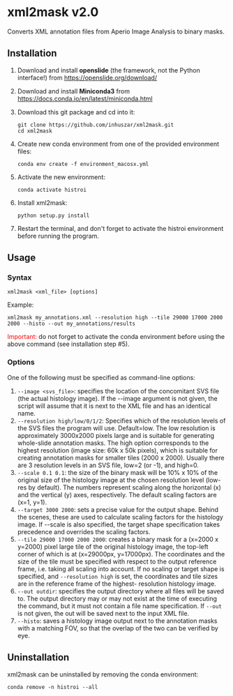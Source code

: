 # xml2mask v2.0

Converts XML annotation files from Aperio Image Analysis to binary masks.

## Installation
1. Download and install **openslide** (the framework, not the Python interface!) from <https://openslide.org/download/>
2. Download and install **Miniconda3** from <https://docs.conda.io/en/latest/miniconda.html>
3. Download this git package and cd into it:

	```
	git clone https://github.com/inhuszar/xml2mask.git
	cd xml2mask
	```

4. Create new conda environment from one of the provided environment files:

	```
	conda env create -f environment_macosx.yml
	```

5. Activate the new environment:

	```
	conda activate histroi
	```

6. Install xml2mask:

	```
	python setup.py install
	```

7. Restart the terminal, and don't forget to activate the histroi environment before running the program.

## Usage
### Syntax
```
xml2mask <xml_file> [options]
```

Example:
```
xml2mask my_annotations.xml --resolution high --tile 29000 17000 2000 2000 --histo --out my_annotations/results
```

<span style="color:red">Important:</span> do not forget to activate the conda environment before using the above command (see installation step #5).

### Options
One of the following must be specified as command-line options:

1. `--image <svs_file>`: specifies the location of the concomitant SVS file (the actual histology image). If the --image argument is not given, the script will assume that it is next to the XML file and has an identical name.
2. `--resolution high/low/0/1/2`: Specifies which of the resolution levels of the SVS files the program will use. Default=low. The low resolution is approximately 3000x2000 pixels large and is suitable for generating whole-slide annotation masks. The high option corresponds to the highest resolution (image size: 60k x 50k pixels), which is suitable for creating annotation masks for smaller tiles (2000 x 2000). Usually there are 3 resolution levels in an SVS file, low=2 (or -1), and high=0.
3. `--scale 0.1 0.1`: the size of the binary mask will be 10% x 10% of the original size of the histology image at the chosen resolution level (low-res by default). The numbers represent scaling along the horizontal (x) and the vertical (y) axes, respectively. The default scaling factors are (x=1, y=1).
4. `--target 3000 2000`: sets a precise value for the output shape. Behind the scenes, these are used to calculate scaling factors for the histology image. If --scale is also specified, the target shape specification takes precedence and overrides the scaling factors.
5. `--tile 29000 17000 2000 2000`: creates a binary mask for a (x=2000 x y=2000) pixel large tile of the original histology image, the top-left corner of which is at (x=29000px, y=17000px). The coordinates and the size of the tile must be specified with respect to the output reference frame, i.e. taking all scaling into account. If no scaling or target shape is specified, and `--resolution high` is set, the coordinates and tile sizes are in the reference frame of the highest-
resolution histology image.
6. `--out outdir`: specifies the output directory where all files will be saved to. The output directory may or may not exist at the time of executing the command, but it must not contain a file name specification. If `--out` is not given, the out will be saved next to the input XML file.
7. `--histo`: saves a histology image output next to the annotation masks with a matching FOV, so that the overlap of the two can be verified by eye.


## Uninstallation
xml2mask can be uninstalled by removing the conda environment:

```
conda remove -n histroi --all
```
